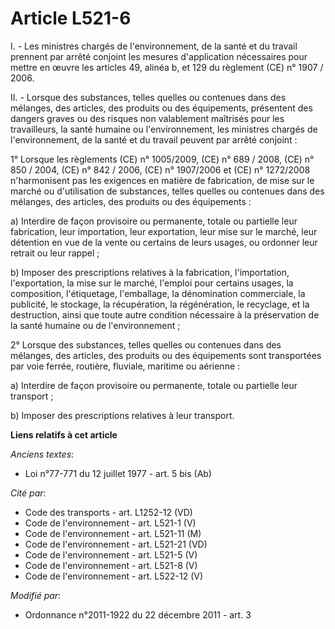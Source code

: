 # Article L521-6

I. - Les ministres chargés de l'environnement, de la santé et du travail prennent par arrêté conjoint les mesures
d'application nécessaires pour mettre en œuvre les articles 49, alinéa b, et 129 du règlement (CE) n° 1907 / 2006.

II. - Lorsque des substances, telles quelles ou contenues dans des mélanges, des articles, des produits ou des équipements,
présentent des dangers graves ou des risques non valablement maîtrisés pour les travailleurs, la santé humaine ou
l'environnement, les ministres chargés de l'environnement, de la santé et du travail peuvent par arrêté conjoint :

1° Lorsque les règlements (CE) n° 1005/2009, (CE) n° 689 / 2008, (CE) n° 850 / 2004, (CE) n° 842 / 2006, (CE) n° 1907/2006 et
(CE) n° 1272/2008 n'harmonisent pas les exigences en matière de fabrication, de mise sur le marché ou d'utilisation de
substances, telles quelles ou contenues dans des mélanges, des articles, des produits ou des équipements :

a) Interdire de façon provisoire ou permanente, totale ou partielle leur fabrication, leur importation, leur exportation,
leur mise sur le marché, leur détention en vue de la vente ou certains de leurs usages, ou ordonner leur retrait ou leur
rappel ;

b) Imposer des prescriptions relatives à la fabrication, l'importation, l'exportation, la mise sur le marché, l'emploi pour
certains usages, la composition, l'étiquetage, l'emballage, la dénomination commerciale, la publicité, le stockage, la
récupération, la régénération, le recyclage, et la destruction, ainsi que toute autre condition nécessaire à la préservation
de la santé humaine ou de l'environnement ;

2° Lorsque des substances, telles quelles ou contenues dans des mélanges, des articles, des produits ou des équipements sont
transportées par voie ferrée, routière, fluviale, maritime ou aérienne :

a) Interdire de façon provisoire ou permanente, totale ou partielle leur transport ;

b) Imposer des prescriptions relatives à leur transport.

**Liens relatifs à cet article**

_Anciens textes_:

  - Loi n°77-771 du 12 juillet 1977 - art. 5 bis (Ab)

_Cité par_:

  - Code des transports - art. L1252-12 (VD)
  - Code de l'environnement - art. L521-1 (V)
  - Code de l'environnement - art. L521-11 (M)
  - Code de l'environnement - art. L521-21 (VD)
  - Code de l'environnement - art. L521-5 (V)
  - Code de l'environnement - art. L521-8 (V)
  - Code de l'environnement - art. L522-12 (V)

_Modifié par_:

  - Ordonnance n°2011-1922 du 22 décembre 2011 - art. 3
